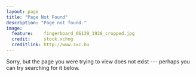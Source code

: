 ```yaml
---
layout: page
title: "Page Not Found"
description: "Page not found."
image:
  feature:    fingerboard_66139_1928_cropped.jpg
  credit:     stock.xchng
  creditlink: http://www.sxc.hu
---  
```


Sorry, but the page you were trying to view does not exist --- perhaps you can try searching for it below.

<script type="text/javascript">
  var GOOG_FIXURL_LANG = 'en';
  var GOOG_FIXURL_SITE = '{{ site.url }}'
</script>
<script type="text/javascript"
  src="http://linkhelp.clients.google.com/tbproxy/lh/wm/fixurl.js">
</script>
